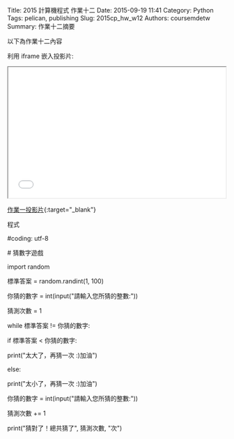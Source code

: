 Title: 2015 計算機程式 作業十二
Date: 2015-09-19 11:41
Category: Python
Tags: pelican, publishing
Slug: 2015cp_hw_w12
Authors: coursemdetw
Summary: 作業十二摘要

以下為作業十二內容

利用 iframe 嵌入投影片:

<iframe src="40423132_cp_w12_p.html" width="500" height="300"></iframe>

[作業一投影片](40423132_cp_w12_p.html){:target="_blank"}


<p>程式</p>
<p>#coding: utf-8</p>
<p># 猜數字遊戲</p>
<p>import random</p>
   
<p>標準答案 = random.randint(1, 100)</p>
<p>你猜的數字 = int(input("請輸入您所猜的整數:"))</p>
<p>猜測次數 = 1</p>
<p>while 標準答案 != 你猜的數字:</p>
   <p>     if 標準答案 < 你猜的數字:</p>
       <p>     print("太大了，再猜一次 :)加油")</p>
    <p>    else:</p>
        <p>    print("太小了，再猜一次 :)加油")</p>
    <p>    你猜的數字 = int(input("請輸入您所猜的整數:"))</p>
    <p>    猜測次數 += 1</p>
   
<p>print("猜對了！總共猜了", 猜測次數, "次")</p>